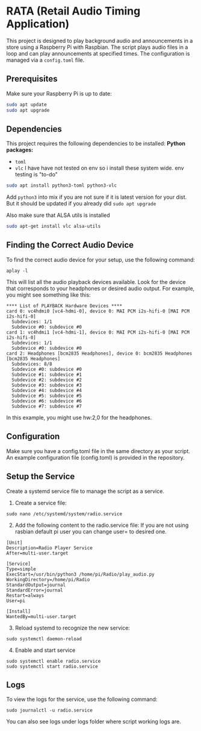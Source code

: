 # RATA (Retail Audio Timing Application) 

This project is designed to play background audio and announcements in a store using a Raspberry Pi with Raspbian. The script plays audio files in a loop and can play announcements at specified times. The configuration is managed via a `config.toml` file.

## Prerequisites

Make sure your Raspberry Pi is up to date:

```sh
sudo apt update
sudo apt upgrade
```
## Dependencies
This project requires the following dependencies to be installed:
**Python packages:**
   - `toml`
   - `vlc`
I have have not tested on env so i install these system wide.
env testing is "to-do"
```sh
sudo apt install python3-toml python3-vlc
```
Add `python3` into mix if you are not sure if it is latest version for your dist.
But it should be updated if you already did `sudo apt upgrade`

Also make sure that ALSA utils is installed
```sh
sudo apt-get install vlc alsa-utils
```

## Finding the Correct Audio Device

To find the correct audio device for your setup, use the following command:
```
aplay -l
```

This will list all the audio playback devices available. Look for the device that corresponds to your headphones or desired audio output. For example, you might see something like this:

```
**** List of PLAYBACK Hardware Devices ****
card 0: vc4hdmi0 [vc4-hdmi-0], device 0: MAI PCM i2s-hifi-0 [MAI PCM i2s-hifi-0]
  Subdevices: 1/1
  Subdevice #0: subdevice #0
card 1: vc4hdmi1 [vc4-hdmi-1], device 0: MAI PCM i2s-hifi-0 [MAI PCM i2s-hifi-0]
  Subdevices: 1/1
  Subdevice #0: subdevice #0
card 2: Headphones [bcm2835 Headphones], device 0: bcm2835 Headphones [bcm2835 Headphones]
  Subdevices: 8/8
  Subdevice #0: subdevice #0
  Subdevice #1: subdevice #1
  Subdevice #2: subdevice #2
  Subdevice #3: subdevice #3
  Subdevice #4: subdevice #4
  Subdevice #5: subdevice #5
  Subdevice #6: subdevice #6
  Subdevice #7: subdevice #7
```
In this example, you might use hw:2,0 for the headphones.

## Configuration

Make sure you have a config.toml file in the same directory as your script. An example configuration file (config.toml) is provided in the repository.

## Setup the Service

Create a systemd service file to manage the script as a service.

1. Create a service file:
```
sudo nano /etc/systemd/system/radio.service
```
2. Add the following content to the radio.service file:
If you are not using rasbian default pi user you can change user= to desired one.
```
[Unit]
Description=Radio Player Service
After=multi-user.target

[Service]
Type=simple
ExecStart=/usr/bin/python3 /home/pi/Radio/play_audio.py
WorkingDirectory=/home/pi/Radio
StandardOutput=journal
StandardError=journal
Restart=always
User=pi

[Install]
WantedBy=multi-user.target
```
3. Reload systemd to recognize the new service:
```
sudo systemctl daemon-reload
```
4. Enable and start service
```
sudo systemctl enable radio.service
sudo systemctl start radio.service
```
## Logs
To view the logs for the service, use the following command:
```
sudo journalctl -u radio.service
```
You can also see logs under logs folder where script working logs are.
